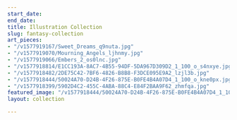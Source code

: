 ```yaml
---
start_date: 
end_date: 
title: Illustration Collection
slug: fantasy-collection
art_pieces:
- "/v1577919167/Sweet_Dreams_q9nuta.jpg"
- "/v1577919070/Mourning_Angels_ljhnmy.jpg"
- "/v1577919066/Embers_2_os0lnc.jpg"
- "/v1577918814/E1CC193A-8AC7-4B55-94DF-5DA967D309D2_1_100_o_s4nxye.jpg"
- "/v1577918482/2DE75C42-7BF6-4826-B8B8-F3DCE095E9A2_lzjl3b.jpg"
- "/v1577918444/50024A70-D24B-4F26-875E-B0FE4B4A07D4_1_100_o_kne0px.jpg"
- "/v1577918399/5902D4C2-455C-4ABA-88C4-E84F2BAA9F62_zhmfqa.jpg"
featured_image: "/v1577918444/50024A70-D24B-4F26-875E-B0FE4B4A07D4_1_100_o_kne0px.jpg"
layout: collection

---
```

